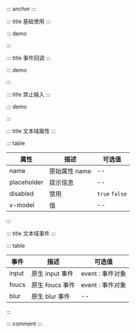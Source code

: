 ::: anchor
:::

::: title 基础使用
:::

::: demo

<template>
  <lay-textarea placeholder="请输入描述" v-model="data1"></lay-textarea>
</template>

<script>
import { ref } from 'vue'

export default {
  setup() {

    const data1 = ref("");

    return {
      data1
    }
  }
}
</script>

:::

::: title 事件回调
:::

::: demo

<template>
  <lay-textarea placeholder="Input 事件" v-model="data2" @input="input"></lay-textarea>
</template>

<script>
import { ref } from 'vue'

export default {
  setup() {

    const data2 = ref("");

    const input = function( val ) {
        console.log(val)
    }

    return {
      data2,
      input
    }
  }
}
</script>

:::

::: title 禁止输入
:::

::: demo

<template>
  <lay-textarea placeholder="禁止输入" v-model="data3" :disabled="disabled"></lay-textarea>
</template>

<script>
import { ref } from 'vue'

export default {
  setup() {

    const data3 = ref("");
    const disabled = ref(true)
    return {
      data3,
      disabled
    }
  }
}
</script>

:::

::: title 文本域属性
:::

::: table

| 属性        | 描述          | 可选值         |
| ----------- | ------------- | -------------- |
| name        | 原始属性 name | --             |
| placeholder | 提示信息      | --             |
| disabled    | 禁用          | `true` `false` |
| v-model     | 值            | --             |

:::

::: title 文本域事件
:::

::: table

| 事件  | 描述            | 可选值           |
| ----- | --------------- | ---------------- |
| input | 原生 input 事件 | event : 事件对象 |
| foucs | 原生 foucs 事件 | event : 事件对象 |
| blur  | 原生 blur 事件  | --               |

:::

::: comment
:::